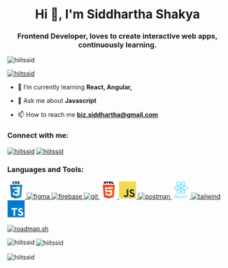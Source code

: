 <h1 align="center">Hi 👋, I'm Siddhartha Shakya</h1>
<h3 align="center">Frontend Developer, loves to create interactive web apps, continuously learning.</h3>

<p align="left"> <img src="https://komarev.com/ghpvc/?username=hiitssid&label=Profile%20views&color=0e75b6&style=flat" alt="hiitssid" /> </p>

<p align="left"> <a href="https://github.com/ryo-ma/github-profile-trophy"><img src="https://github-profile-trophy.vercel.app/?username=hiitssid" alt="hiitssid" /></a> </p>

- 🌱 I’m currently learning **React, Angular,**

- 💬 Ask me about **Javascript**

- 📫 How to reach me **biz.siddhartha@gmail.com**

<h3 align="left">Connect with me:</h3>
<p align="left">
<a href="https://codepen.io/hiitssid" target="blank"><img align="center" src="https://raw.githubusercontent.com/rahuldkjain/github-profile-readme-generator/master/src/images/icons/Social/codepen.svg" alt="hiitssid" height="30" width="40" /></a>
<a href="https://codesandbox.com/hiitssid" target="blank"><img align="center" src="https://raw.githubusercontent.com/rahuldkjain/github-profile-readme-generator/master/src/images/icons/Social/codesandbox.svg" alt="hiitssid" height="30" width="40" /></a>
</p>

<h3 align="left">Languages and Tools:</h3>
<p align="left"> <a href="https://www.w3schools.com/css/" target="_blank" rel="noreferrer"> <img src="https://raw.githubusercontent.com/devicons/devicon/master/icons/css3/css3-original-wordmark.svg" alt="css3" width="40" height="40"/> </a> <a href="https://www.figma.com/" target="_blank" rel="noreferrer"> <img src="https://www.vectorlogo.zone/logos/figma/figma-icon.svg" alt="figma" width="40" height="40"/> </a> <a href="https://firebase.google.com/" target="_blank" rel="noreferrer"> <img src="https://www.vectorlogo.zone/logos/firebase/firebase-icon.svg" alt="firebase" width="40" height="40"/> </a> <a href="https://git-scm.com/" target="_blank" rel="noreferrer"> <img src="https://www.vectorlogo.zone/logos/git-scm/git-scm-icon.svg" alt="git" width="40" height="40"/> </a> <a href="https://www.w3.org/html/" target="_blank" rel="noreferrer"> <img src="https://raw.githubusercontent.com/devicons/devicon/master/icons/html5/html5-original-wordmark.svg" alt="html5" width="40" height="40"/> </a> <a href="https://developer.mozilla.org/en-US/docs/Web/JavaScript" target="_blank" rel="noreferrer"> <img src="https://raw.githubusercontent.com/devicons/devicon/master/icons/javascript/javascript-original.svg" alt="javascript" width="40" height="40"/> </a> <a href="https://postman.com" target="_blank" rel="noreferrer"> <img src="https://www.vectorlogo.zone/logos/getpostman/getpostman-icon.svg" alt="postman" width="40" height="40"/> </a> <a href="https://reactjs.org/" target="_blank" rel="noreferrer"> <img src="https://raw.githubusercontent.com/devicons/devicon/master/icons/react/react-original-wordmark.svg" alt="react" width="40" height="40"/> </a> <a href="https://tailwindcss.com/" target="_blank" rel="noreferrer"> <img src="https://www.vectorlogo.zone/logos/tailwindcss/tailwindcss-icon.svg" alt="tailwind" width="40" height="40"/> </a> <a href="https://www.typescriptlang.org/" target="_blank" rel="noreferrer"> <img src="https://raw.githubusercontent.com/devicons/devicon/master/icons/typescript/typescript-original.svg" alt="typescript" width="40" height="40"/> </a> </p>

[![roadmap.sh](https://roadmap.sh/card/tall/663350a496279862ae71fcff?variant=dark)](https://roadmap.sh)

<p><img align="left" src="https://github-readme-stats.vercel.app/api/top-langs?username=hiitssid&show_icons=true&locale=en&layout=compact" alt="hiitssid" /></p>

<p>&nbsp;<img align="center" src="https://github-readme-stats.vercel.app/api?username=hiitssid&show_icons=true&locale=en" alt="hiitssid" /></p>

<p><img align="center" src="https://github-readme-streak-stats.herokuapp.com/?user=hiitssid&" alt="hiitssid" /></p>
